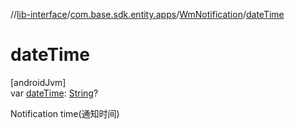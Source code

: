 //[lib-interface](../../../index.md)/[com.base.sdk.entity.apps](../index.md)/[WmNotification](index.md)/[dateTime](date-time.md)

# dateTime

[androidJvm]\
var [dateTime](date-time.md): [String](https://kotlinlang.org/api/latest/jvm/stdlib/kotlin/-string/index.html)?

Notification time(通知时间)
